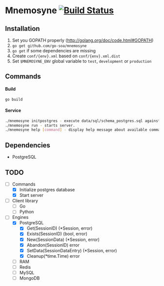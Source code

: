 Mnemosyne [![Build Status](https://travis-ci.org/go-soa/mnemosyne.svg)](https://travis-ci.org/go-soa/mnemosyne)
=============
Installation
------------
1. Set you GOPATH properly (http://golang.org/doc/code.html#GOPATH)
2. `go get github.com/go-soa/mnemosyne`
3. `go get` if some dependencies are missing
4. Create `conf/{env}.xml` based on `conf/{env}.xml.dist`
5. Set `$MNEMOSYNE_ENV` global variable to `test`, `development` or `production`

Commands
--------

#### Build
```bash
go build
```

#### Service
```bash
./mnemosyne initpostgres - execute data/sql/schema_postgres.sql against configured database.
./mnemosyne run - starts server.
./mnemosyne help [command] - display help message about available commands
```

Dependencies
------------
- PostgreSQL

TODO
----
- [ ] Commands
	- [x] Initialize postgres database
	- [x] Start server
- [ ] Client library
    - [ ] Go
    - [ ] Python
- [ ] Engines
	- [x] PostgreSQL
		- [x] Get(SessionID) (*Session, error)
		- [x] Exists(SessionID) (bool, error)
		- [x] New(SessionData) (*Session, error)
		- [x] Abandon(SessionID) error
		- [x] SetData(SessionDataEntry) (*Session, error)
		- [x] Cleanup(*time.Time) error
	- [ ] RAM
	- [ ] Redis
	- [ ] MySQL
	- [ ] MongoDB
